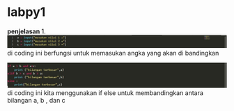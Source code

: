 # labpy1

**penjelasan**
1.
![hasilnya](https://github.com/rizwan523/labpy1/blob/master/1.JPG)
di coding ini berfungsi untuk memasukan angka yang akan di bandingkan

![hasilnya](https://github.com/rizwan523/labpy1/blob/master/2.JPG)
di coding ini kita menggunakan if else untuk membandingkan antara bilangan a, b , dan c
